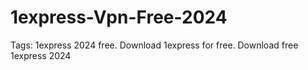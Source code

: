 # 1express-Vpn-Free-2024
Tags: 1express 2024 free. Download 1express for free. Download free 1express 2024
